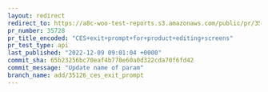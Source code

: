 ```yaml
---
layout: redirect
redirect_to: https://a8c-woo-test-reports.s3.amazonaws.com/public/pr/35728/api/index.html
pr_number: 35728
pr_title_encoded: "CES+exit+prompt+for+product+editing+screens"
pr_test_type: api
last_published: "2022-12-09 09:01:04 +0000"
commit_sha: 65b23256bc70eaf4b778e60a0d322cda70f6fd42
commit_message: "Update name of param"
branch_name: add/35126_ces_exit_prompt
---
```

